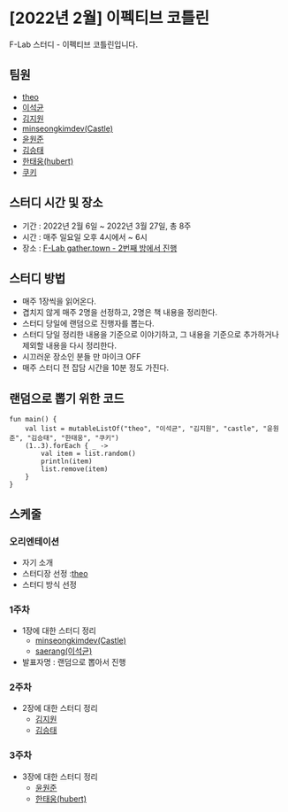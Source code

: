 # [2022년 2월] 이펙티브 코틀린

F-Lab 스터디 - 이펙티브 코틀린입니다.

## 팀원
- [theo](https://github.com/theo-f-lab)
- [이석균](https://github.com/Saerang)
- [김지원](https://github.com/jiwondev)
- [minseongkimdev(Castle)](https://github.com/minseongkimdev)
- [윤원준](https://github.com/gamzagamza)
- [김승태](https://github.com/soongjamm)
- [한태웅(hubert)](https://github.com/f-lab-hubert)
- [쿠키](https://github.com/hello-jiwon)

## 스터디 시간 및 장소
- 기간 : 2022년 2월 6일 ~ 2022년 3월 27일, 총 8주
- 시간 : 매주 일요일 오후 4시에서 ~ 6시
- 장소 : [F-Lab gather.town - 2번째 방에서 진행](https://gather.town/invite?token=qSwZpEnXEJVgA0x-AfVDJdspcCrAh3Zn)

## 스터디 방법
- 매주 1장씩을 읽어온다.
- 겹치지 않게 매주 2명을 선정하고, 2명은 책 내용을 정리한다.
- 스터디 당일에 랜덤으로 진행자를 뽑는다.
 - 스터디 당일 정리한 내용을 기준으로 이야기하고, 그 내용을 기준으로 추가하거나 제외할 내용을 다시 정리한다.
- 시끄러운 장소인 분들 만 마이크 OFF
- 매주 스터디 전 잡담 시간을 10분 정도 가진다.

## 랜덤으로 뽑기 위한 코드

```
fun main() {
    val list = mutableListOf("theo", "이석균", "김지원", "castle", "윤원준", "김승태", "한태웅", "쿠키")
    (1..3).forEach { _ ->
        val item = list.random()
        println(item)
        list.remove(item)
    }
}
```

## 스케줄

### 오리엔테이션
- 자기 소개
- 스터디장 선정 :[theo](https://github.com/theo-f-lab)
- 스터디 방식 선정

### 1주차 
- 1장에 대한 스터디 정리
  - [minseongkimdev(Castle)](https://github.com/minseongkimdev)
  - [saerang(이석균)](https://github.com/saerang)
- 발표자명 : 랜덤으로 뽑아서 진행

### 2주차
- 2장에 대한 스터디 정리
  - [김지원](https://github.com/jiwondev)
  - [김승태](https://github.com/soongjamm)

### 3주차
- 3장에 대한 스터디 정리
  - [윤원준](https://github.com/gamzagamza)
  - [한태웅(hubert)](https://github.com/f-lab-hubert)
